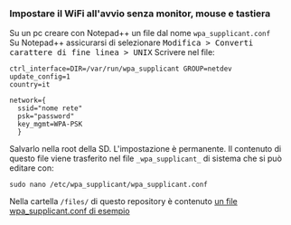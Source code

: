 ### Impostare il WiFi all'avvio senza monitor, mouse e tastiera

Su un pc creare con Notepad++ un file dal nome `wpa_supplicant.conf`  
Su Notepad++ assicurarsi di selezionare <kbd>Modifica > Converti carattere di fine linea > UNIX</kbd>
Scrivere nel file:
```
ctrl_interface=DIR=/var/run/wpa_supplicant GROUP=netdev
update_config=1
country=it

network={
  ssid="nome rete"
  psk="password"
  key_mgmt=WPA-PSK
  }
```    
Salvarlo nella root della SD. L'impostazione è permanente.
Il contenuto di questo file viene trasferito nel file `_wpa_supplicant_` di sistema che si può editare con:
```
sudo nano /etc/wpa_supplicant/wpa_supplicant.conf
```
Nella cartella `/files/` di questo repository è contenuto [un file wpa_supplicant.conf di esempio](/files/wpa_supplicant.conf)